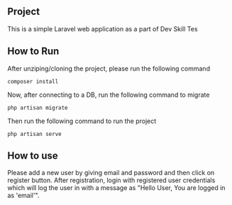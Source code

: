 
## Project

This is a simple Laravel web application as a part of Dev Skill Tes

## How to Run

 After unziping/cloning the project, please run the following command

<code>composer install</code> 

Now, after connecting to a DB, run the following command to migrate
 
<code>php artisan migrate</code>

Then run the following command to run the project

<code>php artisan serve</code>

## How to use

Please add a new user by giving email and password and then click on register button.
After registration, login with registered user credentials which will log the user in with a message as "Hello User, You are logged in as 'email'".

